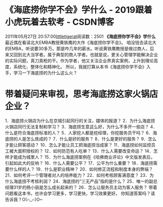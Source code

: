# 《海底捞你学不会》学什么 - 2019跟着小虎玩着去软考 - CSDN博客
2011年05月27日 20:57:00[littletigerat](https://me.csdn.net/littletigerat)阅读数：2501
**《海底捞你学不会》学什么**
最近偶在看读北大EMBA教授黄铁鹰的大作《海底捞你学不会》。
咱没钱去读北大的EMBA，听说要30多万。那是咋几年的薪水。听说黄铁鹰教授是做过商人，后来又回到北大当学者。属于典型的商人学者。也就是说，更关心管理学能解决企业的实际问题，真刀真枪的干。作为学者，他又关注企业界真实案例，上升到理论高度，系统化、整体化和精神化。
所以，我就打算从本书《海底捞你学不会》入手，学习一下海底捞的为什么这么火？
# 带着疑问来审视，思考海底捞这家火锅店企业？
1．海底捞火锅店为什么在京城引起同行的关注，媒体的报道？
2．为什么海底捞火锅店同行无法复制和学习？
3．海底捞生意这么好，为什么不多开一些店？
4．什么是符合海底捞标准的人？
5．人家挖人都是挖经理，你挖服务员干吗？
6．海底捞的人是怎么炼成的？
7．什么是好的服务？
8．什么是更好的服务？
9．怎么才能让顾客感动？
10．怎么才能让员工把海底捞当成家？
11．海底捞如何监控员工被大面积授权的？
12．如何防范有人吃单？
13．什么人需要改变命运？
14．怎样才能成为城里人？
15．为什么海底捞案例在《哈佛商业评论》中文版发表后，引起如此大的反响？
16．什么人需要公平？
17．公平为什么重要？
18．海底捞需要什么样的人？
19．什么是职业精神？
20．如何修正流程和制度本身的弊端？
21．如何考评一个管理者对人的培养能力？
22．如何考核顾客满意度？
23．为什么海底捞不考核利润？
24．海底捞的“三无产品”指的是什么？
25．唯一的副总经理31岁的杨小丽是怎么成长起来的？
26．怎么让服务员主动为客人服务？
带着问题看这本书，也许会学习更多，学习更快，学习效果更好。
你知道答案吗？请告诉我？O(∩_∩)O~
